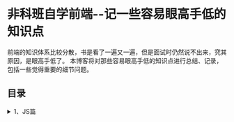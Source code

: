 # 非科班自学前端--记一些容易眼高手低的知识点
前端的知识体系比较分散，书是看了一遍又一遍，但是面试时仍然说不出来，究其原因，是眼高手低了。
本博客将对那些容易眼高手低的知识点进行总结、记录，包括一些觉得重要的细节问题。
## 目录
<details>
<summary>1、JS篇</summary>
  
1.1 [对象的创建和继承](https://github.com/IamHuadong/blogs/issues/1)  
1.2 [对象的浅拷贝和深拷贝](https://github.com/IamHuadong/blogs/issues/2)
</details>

